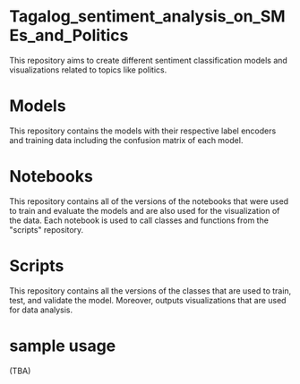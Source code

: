 # Tagalog_sentiment_analysis_on_SMEs_and_Politics
This repository aims to create different sentiment classification models and visualizations related to topics like politics. 

# Models
This repository contains the models with their respective label encoders and training data including the confusion matrix of each model.

# Notebooks
This repository contains all of the versions of the notebooks that were used to train and evaluate the models and are also used for the visualization of the data. Each notebook is used to call classes and functions from the "scripts" repository. 

# Scripts
This repository contains all the versions of the classes that are used to train, test, and validate the model. Moreover, outputs visualizations that are used for data analysis.


# sample usage
(TBA)
